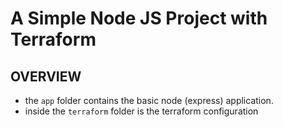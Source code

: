 # A Simple Node JS Project with Terraform

## OVERVIEW

- the `app` folder contains the basic node (express) application.
- inside the `terraform` folder is the terraform configuration
